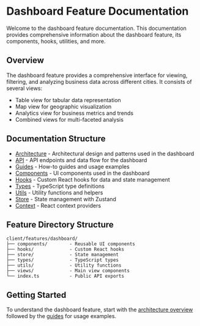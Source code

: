 # Dashboard Feature Documentation

Welcome to the dashboard feature documentation. This documentation provides comprehensive information about the dashboard feature, its components, hooks, utilities, and more.

## Overview

The dashboard feature provides a comprehensive interface for viewing, filtering, and analyzing business data across different cities. It consists of several views:
- Table view for tabular data representation
- Map view for geographic visualization
- Analytics view for business metrics and trends
- Combined views for multi-faceted analysis

## Documentation Structure

- [Architecture](./architecture/README.md) - Architectural design and patterns used in the dashboard
- [API](./api/README.md) - API endpoints and data flow for the dashboard
- [Guides](./guides/README.md) - How-to guides and usage examples
- [Components](./components.md) - UI components used in the dashboard
- [Hooks](./hooks.md) - Custom React hooks for data and state management
- [Types](./types.md) - TypeScript type definitions
- [Utils](./utils.md) - Utility functions and helpers
- [Store](./store.md) - State management with Zustand
- [Context](./context.md) - React context providers

## Feature Directory Structure

```
client/features/dashboard/
├── components/        - Reusable UI components 
├── hooks/             - Custom React hooks
├── store/             - State management
├── types/             - TypeScript types
├── utils/             - Utility functions
├── views/             - Main view components
└── index.ts           - Public API exports
```

## Getting Started

To understand the dashboard feature, start with the [architecture overview](./architecture/README.md) followed by the [guides](./guides/README.md) for usage examples. 